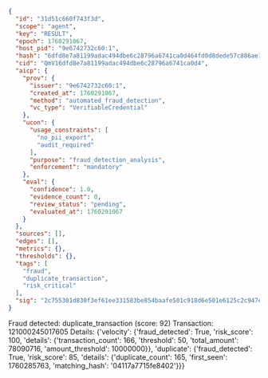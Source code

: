 ```json
{
  "id": "31d51c660f743f3d",
  "scope": "agent",
  "key": "RESULT",
  "epoch": 1760291067,
  "host_pid": "9e6742732c60:1",
  "hash": "6dfd8e7a81199adac494dbe6c28796a6741ca0d464fd0d8dede57c886ae1e910",
  "cid": "QmV16dfd8e7a81199adac494dbe6c28796a6741ca0d4",
  "aicp": {
    "prov": {
      "issuer": "9e6742732c60:1",
      "created_at": 1760291067,
      "method": "automated_fraud_detection",
      "vc_type": "VerifiableCredential"
    },
    "ucon": {
      "usage_constraints": [
        "no_pii_export",
        "audit_required"
      ],
      "purpose": "fraud_detection_analysis",
      "enforcement": "mandatory"
    },
    "eval": {
      "confidence": 1.0,
      "evidence_count": 0,
      "review_status": "pending",
      "evaluated_at": 1760291067
    }
  },
  "sources": [],
  "edges": [],
  "metrics": {},
  "thresholds": {},
  "tags": [
    "fraud",
    "duplicate_transaction",
    "risk_critical"
  ],
  "sig": "2c755301d830f3ef61ee331583be854baafe501c918d6e501e6125c2c947e86f"
}
```

Fraud detected: duplicate_transaction (score: 92)
Transaction: 121000245017605
Details: {'velocity': {'fraud_detected': True, 'risk_score': 100, 'details': {'transaction_count': 166, 'threshold': 50, 'total_amount': 78090716, 'amount_threshold': 10000000}}, 'duplicate': {'fraud_detected': True, 'risk_score': 85, 'details': {'duplicate_count': 165, 'first_seen': 1760285763, 'matching_hash': '04117a7715fe8402'}}}